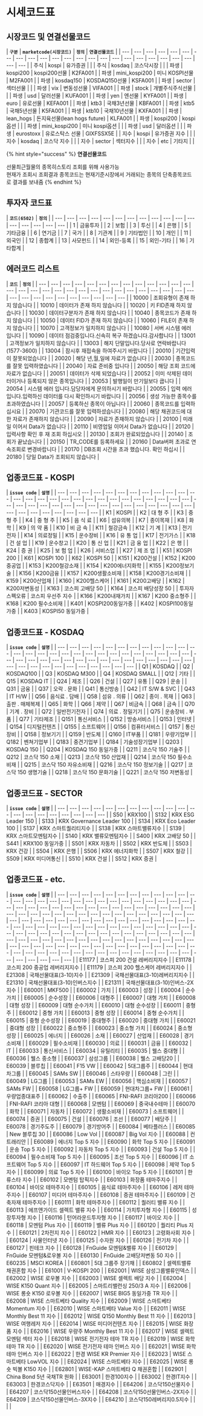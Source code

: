# 시세코드표

## 시장코드 및 연결선물코드

| **`구분`** | **`marketcode(시장코드)`** | **`정의`** | **`연결선물코드`** |
| --- | --- | --- | --- | --- | --- | --- | --- | --- | --- | --- | --- | --- | --- | --- | --- | --- | --- | --- | --- | --- | --- | --- | --- |
|  주식 | kospi | 유가증권 |  |
|  주식 | kosdaq | 코스닥시장 |  |
|  파생 | kospi200 | kospi200선물 | K2FA001 |
|  파생 | mini\_kospi200 | 미니 KOSPI선물 | M2FA001 |
|  파생 | kosdaq150 | KOSDAQ150선물 | KSFA001 |
|  파생 | sector | 섹터선물 |  |
|  파생 | vix | 변동성선물 | VIFA001 |
|  파생 | stock | 개별주식주식선물 |  |
|  파생 | usd | 달러선물 | KUFA001 |
|  파생 | yen | 엔선물 | KYFA001 |
|  파생 | euro | 유로선물 | KEFA001 |
|  파생 | ktb3 | 국채3년선물 | KBFA001 |
|  파생 | ktb5 | 국채5년선물 | K5FA001 |
|  파생 | ktb10 | 국채10년선물 | KXFA001 |
|  파생 | lean\_hogs | 돈지육선물\(lean hogs future\) | KLFA001 |
|  파생 | kospi200 | kospi옵션 |  |
|  파생 | mini\_kospi200 | 미니 kospi옵션 |  |
|  파생 | usd | 달러옵션 |  |
|  파생 | eurostoxx | 유로스탁스 선물 | GIXFSSX5E |
|  지수 | kospi | 유가증권 지수 |  |
|  지수 | kosdaq | 코스닥 지수 |  |
|  지수 | sector | 섹터지수 |  |
|  지수 | etc | 기타지 |  |

{% hint style="success" %}
**연결선물코드**

선물최근월물의  종목히스토리 조회를 위해  사용가능  
현재가 조회시 조회결과 종목코드는 현재기준시장에서 거래되는 종목의 단축종목코드로 결과를 보내줌
{% endhint %}



## 투자자 코드표

| **`코드(6502)`** | **`정의`** |
| --- | --- | --- | --- | --- | --- | --- | --- | --- | --- | --- | --- | --- | --- | --- | --- | --- |
| 1 | 금융투자 |
| 2 | 보험 |
| 3 | 투신 |
| 4 | 은행 |
| 5 | 기타금융 |
| 6 | 연기금 |
| 7 | 국가 |
| 8 | 기관계 |
| 9 | 기타법인 |
| 10 | 개인 |
| 11 | 외국인 |
| 12 | 종합계 |
| 13 | 사모펀드 |
| 14 | 외인-등록 |
| 15 | 외인-기타 |
| 16 | 기타합계 |



## 에러코드 리스트

| **`코드`** | **`정의`** |
| --- | --- | --- | --- | --- | --- | --- | --- | --- | --- | --- | --- | --- | --- | --- | --- | --- | --- | --- | --- | --- | --- | --- | --- | --- | --- | --- | --- | --- | --- | --- | --- | --- | --- | --- | --- | --- | --- | --- |
| 10000 | 조회유형이 존재 하지 않습니다 |
| 10010 | 데이터가 존재 하지 않습니다 |
| 10020 | 키 FID존재 하지 않습니다 |
| 10030 | 데이터구분자가 존재 하지 않습니다 |
| 10040 | 종목코드가 존재 하지 않습니다 |
| 10050 | 데이터 FID가 존재 하지 않습니다 |
| 10060 | FILE이 존재 하지 않습니다 |
| 10070 | 고객정보가 일치하지 않습니다 |
| 10080 | 서버 시스템 에러 입니다 |
| 10090 | 데이터 점검중입니다.신속히 복구 하겠습니다.감사합니다 |
| 13001 | 고객정보가 일치하지 않습니다 |
| 13003 | 해지 단말입니다.당사로 연락바랍니다\(1577-3600\) |
| 13004 | 잠시후 재접속을 하여주시기 바랍니다 |
| 20010 | 기간입력이 잘못되었습니다 |
| 20020 | 해당 년,월,일에 자료가 없습니다 |
| 20030 | 종목코드를 잘못 입력하였습니다 |
| 20040 | 자료 준비중 입니다 |
| 20050 | 해당 조회 코드에 자료가 없습니다 |
| 20051 | 데이터가 삭제 되었습니다 |
| 20052 | 이미 삭제된 데이터이거나 등록되지 않은 종목입니다 |
| 20053 | 발행일이 만기일보다 큽니다 |
| 20054 | 시스템 에러 입니다.담당자에게 문의하시기 바랍니다 |
| 20055 | 입력 에러입니다.입력하신 데이터를 다시 확인하시기 바랍니다 |
| 20056 | 생성 가능한 종목수를 초과하였습니다 |
| 20057 | 등록하신 종목이 아닙니다 |
| 20060 | 종목코드를 입력하십시요 |
| 20070 | 기관코드를 잘못 입력하셨습니다 |
| 20080 | 해당 채권코드에 대한 자료가 존재하지 않습니다 |
| 20090 | 자료가 존재하지 않습니다 |
| 20100 | 미래일 이어서 Data가 없습니다 |
| 20110 | 비영업일 이어서 Data가 없습니다 |
| 20120 | 입력사항 확인 후 재 조회 하십시오 |
| 20130 | 조회가 완료되었습니다 |
| 20140 | 조회가 끝났습니다 |
| 20150 | TR\_CODE를 등록하세요 |
| 20160 | Data버퍼 초과로 연속조회로 변경바랍니다 |
| 20170 | DB조회 시간을 초과 했습니다. 확인 하십시 |
| 20180 | 당일 Data가 조회되지 않습니다 |



## 업종코드표 - KOSPI

| **`issue code`** | **`설명`** |
| --- | --- | --- | --- | --- | --- | --- | --- | --- | --- | --- | --- | --- | --- | --- | --- | --- | --- | --- | --- | --- | --- | --- | --- | --- | --- | --- | --- | --- | --- | --- | --- | --- | --- | --- | --- | --- | --- | --- | --- | --- | --- | --- | --- | --- | --- | --- | --- | --- | --- | --- |
| K1 | KOSPI  |
| K2 | 대 형 주                |
| K3 | 중 형 주 |
| K4 | 중 형 주 |
| K5 | 음 식 료  |
| K6 | 섬유의복           |
| K7 | 종이목재           |
| K8 | 화    학         |
| K9 | 의 약 품            |
| K10 | 비 금 속               |
| K11 | 철강금속             |
| K12 | 기    계             |
| K13 | 전기전자             |
| K14 | 의료정밀               |
| K15 | 운수장비          |
| K16 | 유 통 업        |
| K17 | 전기가스     |
| K18 | 건 설 업     |
| K19 | 운수창고        |
| K20 | 통 신 업        |
| K21 | 금 융 업       |
| K22 | 은    행           |
| K24 | 증    권              |
| K25 | 보 험 업             |
| K26 | 서비스업           |
| K27 | 제 조 업             |
| K51 | KOSPI 200     |
| K61 | KOSPI 100    |
| K62 | KOSPI 50       |
| K151 |  K200건설              |
| K152 |  K200중공업        |
| K153 |  K200철강소재        |
| K154 |  K200에너지화학    |
| K155 |  K200정보기술  |
| K156 |  K200금융        |
| K157 |  K200생활소비재      |
| K158 |  K200경기소비재       |
| K159 |  K200산업재    |
| K160 |  K200헬스케어       |
| K161 |  K200고배당  |
| K162 |  K200저변동성   |
| K163 |  코스피 고배당 50      |
| K164 |  코스피 배당성장 50   |
| 투자자스펙오류 |  코스피 우선주 지수    |
| K166 |  K200내재가치          |
| K167 |  K200 중소형주    |
| K168 |  K200 필수소비재   |
| K401 |  KOSPI200동일가중      |
| K402 |  KOSPI100동일가중  |
| K403 |  KOSPI50 동일가중   |



##  업종코드표 - KOSDAQ

| **`issue code`** | **`설명`** |
| --- | --- | --- | --- | --- | --- | --- | --- | --- | --- | --- | --- | --- | --- | --- | --- | --- | --- | --- | --- | --- | --- | --- | --- | --- | --- | --- | --- | --- | --- | --- | --- | --- | --- | --- | --- | --- | --- | --- | --- | --- | --- | --- | --- | --- | --- | --- | --- | --- | --- | --- | --- | --- | --- |
| Q1 | KOSDAQ |
| Q2 | KOSDAQ100 |
| Q3 | KOSDAQ M300 |
| Q4 | KOSDAQ SMALL |
| Q12 | 기타 |
| Q15 | KOSDAQ IT   |
| Q24 | 제조 |
| Q26 | 건설 |
| Q27 | 유통 |
| Q29 | 운송 |
| Q31 | 금융 |
| Q37 | 오락 . 문화 |
| Q41 | 통신방송 |
| Q42 | IT S/W & SVC |
| Q43 | IT H/W |
| Q56 | 음식료 . 담배 |
| Q58 | 섬유 . 의류     |
| Q62 | 종이 . 목재 |
| Q63 | 출판 . 매체복제 |
| Q65 | 화학 |
| Q66 | 제약 |
| Q67 | 비금속 |
| Q68 | 금속 |
| Q70 | 기계 . 장비    |
| Q72 | 일반전기전자 |
| Q74 | 의료 . 정밀기기   |
| Q75 | 운송장비 . 부품  |
| Q77 | 기타제조 |
| Q151 | 통신서비스 |
| Q152 | 방송서비스 |
| Q153 | 인터넷 |
| Q154 | 디지털컨텐츠 |
| Q155 | 소프트웨어 |
| Q156 | 컴퓨터서비스 |
| Q157 | 통신장비 |
| Q158 | 정보기기 |
| Q159 | 반도체 |
| Q160 | IT부품 |
| Q181 | 우량기업부 |
| Q182 | 벤쳐기업부 |
| Q183 | 중견기업부 |
| Q184 | 기술성장기업부 |
| Q203 | KOSDAQ 150 |
| Q204 | KOSDAQ 150 동일가중 |
| Q211 | 코스닥 150 기술주 |
| Q212 | 코스닥 150 소재 |
| Q213 | 코스닥 150 산업재 |
| Q214 | 코스닥 150 필수소비재 |
| Q215 | 코스닥 150 자유소비재 |
| Q216 | 코스닥 150 정보기술 |
| Q217 | 코스닥 150 생명기술 |
| Q218 | 코스닥 150 문화기술 |
| Q221 | 코스닥 150 저변동성 |

##  업종코드표 - SECTOR

| **`issue code`** | **`설명`** |
| --- | --- | --- | --- | --- | --- | --- | --- | --- | --- | --- | --- | --- | --- | --- | --- | --- | --- | --- | --- |
| S50 | KRX100 |
| S132 | KRX ESG Leader 150 |
| S133 | KRX Governance Leader 100 |
| S134 | KRX Eco Leader 100  |
| S137 | KRX 스마트퀄리티지수   |
| S138 | KRX 스마트밸류지수   |
| S139 | KRX 스마트모멘텀지수    |
| S140 | KRX 밸류모멘텀지수 |
| S400 | KRX 고배당 50  |
| S441 | KRX100  동일가중  |
| S501 | KRX 자동차 |
| S502 | KRX 반도체 |
| S503 | KRX 건강 |
| S504 | KRX 은행 |
| S506 | KRX 에너지화학 |
| S507 | KRX 철강 |
| S509 | KRX 미디어통신 |
| S510 | KRX 건설 |
| S512 | KRX 증권       |

##  업종코드표 - etc.

| **`issue code`** | **`설명`** |
| --- | --- | --- | --- | --- | --- | --- | --- | --- | --- | --- | --- | --- | --- | --- | --- | --- | --- | --- | --- | --- | --- | --- | --- | --- | --- | --- | --- | --- | --- | --- | --- | --- | --- | --- | --- | --- | --- | --- | --- | --- | --- | --- | --- | --- | --- | --- | --- | --- | --- | --- | --- | --- | --- | --- | --- | --- | --- | --- | --- | --- | --- | --- | --- | --- | --- | --- | --- | --- | --- | --- | --- | --- | --- | --- | --- | --- | --- | --- | --- | --- | --- | --- | --- | --- | --- | --- | --- | --- | --- | --- | --- | --- | --- | --- | --- | --- | --- | --- | --- | --- | --- | --- | --- | --- | --- | --- | --- | --- | --- | --- | --- | --- | --- | --- | --- | --- | --- | --- | --- | --- | --- | --- | --- | --- | --- | --- | --- | --- | --- | --- | --- | --- | --- | --- | --- | --- | --- | --- | --- | --- | --- | --- | --- | --- | --- | --- | --- | --- | --- | --- | --- | --- | --- | --- | --- | --- | --- | --- |
| E11177 | 코스피 200 건설 레버리지지수  |
| E11178 | 코스피 200 중공업 레버리지지수  |
| E11179 | 코스피 200 헬스케어 레버리지지수  |
| E21308 | 국채선물대표\(3-10\)지수  |
| E21309 | 국채선물대표\(3-10\)레버리지지수  |
| E21310 | 국채선물대표\(3-10\)인버스지수 |
| E21311 | 국채선물대표\(3-10\)인버스-2X지수  |
| E60001 | MKF500 |
| E60002 | 가치 |
| E60003 | 성장 |
| E60004 | 순수가치 |
| E60005 | 순수성장 |
| E60006 | 대형주 |
| E60007 | 대형 가치  |
| E60008 | 대형 성장  |
| E60009 | 대형 순수가치 |
| E60010 | 대형 순수성장  |
| E60011 | 중형주 |
| E60012 | 중형 가치 |
| E60013 | 중형 성장  |
| E60014 | 중형 순수가치  |
| E60015 | 중형 순수성장 |
| E60019 | 중대형주 |
| E60020 | 중대형 가치 |
| E60021 | 중대형 성장 |
| E60022 | 중소형주 |
| E60023 | 중소형 가치  |
| E60024 | 중소형 성장 |
| E60025 | 에너지 |
| E60026 | 소재 |
| E60027 | 산업재 |
| E60028 | 경기소비재 |
| E60029 | 필수소비재 |
| E60030 | 의료 |
| E60031 | 금융 |
| E60032 | IT |
| E60033 | 통신서비스 |
| E60034 | 유틸리티 |
| E60035 | 웰스 중대형 |
| E60036 | 웰스 중소형 |
| E60037 | 삼성그룹 |
| E60038 | 웰스 고배당20  |
| E60039 | 블루칩 |
| E60041 | F15 VW  |
| E60042 | 5대그룹주 |
| E60044 | 현대차그룹 |
| E60045 | SAMs SW |
| E60046 | 스타우량 |
| E60048 | 그린 |
| E60049 | LG그룹 |
| E60053 | SAMs EW  |
| E60056 | 핵심소비재 |
| E60057 | SAMs FW  |
| E60058 | LG그룹+ FW |
| E60059 | 현대차그룹+ FW |
| E60061 | 우량업종대표주 |
| E60062 | 수출주 |
| E60065 | FNI-RAFI 코리아200  |
| E60066 | FNI-RAFI 코리아 대형  |
| E60068 | 모멘텀 |
| E60069 | 중국내수테마 |
| E60070 | 화학 |
| E60071 | 자동차 |
| E60072 | 생활소비재 |
| E60073 | 소프트웨어 |
| E60074 | 증권 |
| E60075 | 건설 |
| E60076 | 조선 |
| E60077 | 배당주 |
| E60078 | 경기주도주 |
| E60079 | 경기방어주 |
| E60084 | 베타플러스 |
| E60085 | New 블루칩 30  |
| E60086 | Low Vol  |
| E60087 | Big Vol 지수  |
| E60088 | 컨트래리안 |
| E60089 | 에너지 Top 5 지수  |
| E60090 | 화학 Top 5 지수   |
| E60091 | 운송 Top 5 지수  |
| E60092 | 자동차 Top 5 지수 |
| E60093 | 건설 Top 5 지수  |
| E60094 | 필수소비재 Top 5 지수 |
| E60095 | 조선 Top 5 지수  |
| E60096 | IT 소프트웨어 Top 5 지수  |
| E60097 | IT 하드웨어 Top 5 지수  |
| E60098 | 제약 Top 5 지수  |
| E60099 | 의료 Top 5 지수  |
| E60100 | 바이오 Top 5 지수 |
| E60101 | 한류스타 지수  |
| E60102 | 모멘텀 탑픽지수  |
| E60103 | 화장품 테마주지수  |
| E60104 | 바이오 테마주지수  |
| E60105 | 음식료 테마주지수  |
| E60106 | 레저 테마주지수  |
| E60107 | 미디어 테마주지수  |
| E60108 | 증권 테마주지수 |
| E60109 | 건축자재 테마주지수  |
| E60111 | 화학 테마주지수  |
| E60112 | 퀄러티 밸류 지수  |
| E60113 | 에프앤가이드 셀렉트 밸류 지수  |
| E60114 | 가치투자형 지수  |
| E60115 | 성장투자형 지수  |
| E60116 | 턴어라운드투자형 지수  |
| E60117 | 바이오 지수  |
| E60118 | 모멘텀 Plus 지수  |
| E60119 | 벨류 Plus 지수  |
| E60120 | 퀄리티 Plus 지수  |
| E60121 | 2차전지 지수  |
| E60122 | HMR 지수  |
| E60123 | 고령화사회 지수  |
| E60124 | 사물인터넷 지수  |
| E60125 | 수자원 지수  |
| E60126 | 전기차 지수  |
| E60127 | 핀테크 지수  |
| E60128 | FnGuide 모멘텀&밸류 지수  |
| E60129 | FnGuide 모멘텀&로우볼 지수  |
| E60130 | FnGuide 고배당저변동 50 지수  |
| E60235 | MSCI KOREA  |
| E60801 | 5대 그룹주 장기채  |
| E60802 | 셀렉트밸류 채권혼합 지수 |
| E61001 | V-KOSPI 200  |
| E62001 | WISE 삼성그룹밸류인덱스  |
| E62002 | WISE 로우볼 지수  |
| E62003 | WISE 셀렉트 배당 지수 |
| E62004 | WISE K150 Quant 지수 |
| E62005 | 스마트리밸런싱 250/3 A 지수  |
| E62006 | WISE 롱숏 K150 로우볼 지수  |
| E62007 | WISE BIG5 동일가중 TR 지수  |
| E62008 | WISE 스마트베타 Quality 지수  |
| E62009 | WISE 스마트베타 Momentum 지수  |
| E62010 | WISE 스마트베타 Value 지수 |
| E62011 | WISE Monthly Best 11 지수  |
| E62012 | WISE Q150 Monthly Best 11 지수  |
| E62013 | WISE 여행레저 지수  |
| E62014 | WISE 미디어컨텐츠 지수  |
| E62015 | WISE 화장품 지수 |
| E62016 | WISE 우량주 Monthly Best 11 지수  |
| E62017 | WISE 셀렉트 모멘텀 섹터 지수 |
| E62018 | WISE 전기전자 테마 TR 지수  |
| E62019 | WISE 화학 테마 TR 지수  |
| E62020 | WISE 전기전자 테마 인버스 지수  |
| E62021 | WISE 화학 테마 인버스 지수  |
| E62022 | 한경 WISE KR Premier 지수  |
| E62023 | WISE 스마트베타 LowVOL 지수  |
| E62024 | WISE 스마트베타 지수  |
| E62025 | WISE 롱숏 빅볼 K150 지수  |
| E62801 | WISE-KAP 스마트베타 Q 채권혼합  |
| E62901 | China Bond 5년 국채TR 원화  |
| E63001 | 한경100지수  |
| E63002 | 한경IT지수  |
| E63003 | 한경코스닥지수 |
| E63501 | 매경지수 |
| E64206 | 코스닥150선물지수  |
| E64207 | 코스닥150선물인버스지수  |
| E64208 | 코스닥150선물인버스-2X지수  |
| E64209 | 코스닥150선물인버스-3X지수  |
| E64210 | 코스닥150레버리지0.5지수  |
|  |  |



